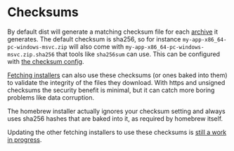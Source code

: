 # Checksums

By default dist will generate a matching checksum file for each [archive][] it generates. The default checksum is sha256, so for instance `my-app-x86_64-pc-windows-msvc.zip` will also come with `my-app-x86_64-pc-windows-msvc.zip.sha256` that tools like `sha256sum` can use. This can be configured with [the checksum config][config-checksum].

[Fetching installers][fetching-installers] can also use these checksums (or ones baked into them) to validate the integrity of the files they download. With https and unsigned checksums the security benefit is minimal, but it can catch more boring problems like data corruption.

The homebrew installer actually ignores your checksum setting and always uses sha256 hashes that are baked into it, as required by homebrew itself.

Updating the other fetching installers to use these checksums is [still a work in progress][issue-checksum-backlog].



[issue-checksum-backlog]: https://github.com/axodotdev/cargo-dist/issues/439

[config-checksum]: ../reference/config.md#checksum

[archive]: ../artifacts/archives.md
[fetching-installers]: ../installers/index.md#fetching-installers